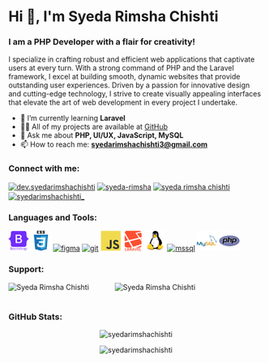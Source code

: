 # Hi 👋, I'm Syeda Rimsha Chishti

### I am a PHP Developer with a flair for creativity!
I specialize in crafting robust and efficient web applications that captivate users at every turn. With a strong command of PHP and the Laravel framework, I excel at building smooth, dynamic websites that provide outstanding user experiences. Driven by a passion for innovative design and cutting-edge technology, I strive to create visually appealing interfaces that elevate the art of web development in every project I undertake.

- 🌱 I’m currently learning **Laravel**
- 👨‍💻 All of my projects are available at [GitHub](https://github.com/SyedaRimshaChishti)
- 💬 Ask me about **PHP, UI/UX, JavaScript, MySQL**
- 📫 How to reach me: **[syedarimshachishti3@gmail.com](mailto:syedarimshachishti3@gmail.com)**

### Connect with me:
<p align="left">
<a href="https://dev.to/dev.syedarimshachishti" target="blank"><img align="center" src="https://raw.githubusercontent.com/rahuldkjain/github-profile-readme-generator/master/src/images/icons/Social/devto.svg" alt="dev.syedarimshachishti" height="30" width="40" /></a>
<a href="https://linkedin.com/in/syeda-rimsha" target="blank"><img align="center" src="https://raw.githubusercontent.com/rahuldkjain/github-profile-readme-generator/master/src/images/icons/Social/linked-in-alt.svg" alt="syeda-rimsha" height="30" width="40" /></a>
<a href="https://fb.com/syeda.rimsha.chishti" target="blank"><img align="center" src="https://raw.githubusercontent.com/rahuldkjain/github-profile-readme-generator/master/src/images/icons/Social/facebook.svg" alt="syeda rimsha chishti" height="30" width="40" /></a>
<a href="https://instagram.com/syedarimshachishti_" target="blank"><img align="center" src="https://raw.githubusercontent.com/rahuldkjain/github-profile-readme-generator/master/src/images/icons/Social/instagram.svg" alt="syedarimshachishti_" height="30" width="40" /></a>
</p>

### Languages and Tools:
<p align="left">
  <a href="https://getbootstrap.com" target="_blank" rel="noreferrer"><img src="https://raw.githubusercontent.com/devicons/devicon/master/icons/bootstrap/bootstrap-plain-wordmark.svg" alt="bootstrap" width="40" height="40"/></a>
  <a href="https://www.w3schools.com/css/" target="_blank" rel="noreferrer"><img src="https://raw.githubusercontent.com/devicons/devicon/master/icons/css3/css3-original-wordmark.svg" alt="css3" width="40" height="40"/></a>
  <a href="https://www.figma.com/" target="_blank" rel="noreferrer"><img src="https://www.vectorlogo.zone/logos/figma/figma-icon.svg" alt="figma" width="40" height="40"/></a>
  <a href="https://git-scm.com/" target="_blank" rel="noreferrer"><img src="https://www.vectorlogo.zone/logos/git-scm/git-scm-icon.svg" alt="git" width="40" height="40"/></a>
  <a href="https://developer.mozilla.org/en-US/docs/Web/JavaScript" target="_blank" rel="noreferrer"><img src="https://raw.githubusercontent.com/devicons/devicon/master/icons/javascript/javascript-original.svg" alt="javascript" width="40" height="40"/></a>
  <a href="https://laravel.com/" target="_blank" rel="noreferrer"><img src="https://raw.githubusercontent.com/devicons/devicon/master/icons/laravel/laravel-plain-wordmark.svg" alt="laravel" width="40" height="40"/></a>
  <a href="https://www.linux.org/" target="_blank" rel="noreferrer"><img src="https://raw.githubusercontent.com/devicons/devicon/master/icons/linux/linux-original.svg" alt="linux" width="40" height="40"/></a>
  <a href="https://www.microsoft.com/en-us/sql-server" target="_blank" rel="noreferrer"><img src="https://www.svgrepo.com/show/303229/microsoft-sql-server-logo.svg" alt="mssql" width="40" height="40"/></a>
  <a href="https://www.mysql.com/" target="_blank" rel="noreferrer"><img src="https://raw.githubusercontent.com/devicons/devicon/master/icons/mysql/mysql-original-wordmark.svg" alt="mysql" width="40" height="40"/></a>
  <a href="https://www.php.net" target="_blank" rel="noreferrer"><img src="https://raw.githubusercontent.com/devicons/devicon/master/icons/php/php-original.svg" alt="php" width="40" height="40"/></a>
</p>

### Support:
<p>
  <a href="https://www.buymeacoffee.com/SyedaRimshaChishti"><img align="left" src="https://cdn.buymeacoffee.com/buttons/v2/default-yellow.png" height="50" width="210" alt="Syeda Rimsha Chishti" /></a>
  <a href="https://ko-fi.com/SyedaRimshaChishti"><img align="left" src="https://cdn.ko-fi.com/cdn/kofi3.png?v=3" height="50" width="210" alt="Syeda Rimsha Chishti" /></a>
</p>
<br><br>

### GitHub Stats:
<p align="center">
  <img src="https://github-readme-stats.vercel.app/api/top-langs?username=syedarimshachishti&show_icons=true&locale=en&layout=compact" alt="syedarimshachishti" />
</p>

<p align="center">
  <img src="https://github-readme-streak-stats.herokuapp.com/?user=syedarimshachishti&" alt="syedarimshachishti" />
</p>
